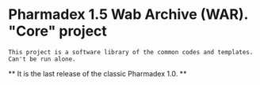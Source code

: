 # Pharmadex 1.5 Wab Archive (WAR). "Core" project
	This project is a software library of the common codes and templates. Can't be run alone.
	
** It is the last release of the classic Pharmadex 1.0. **